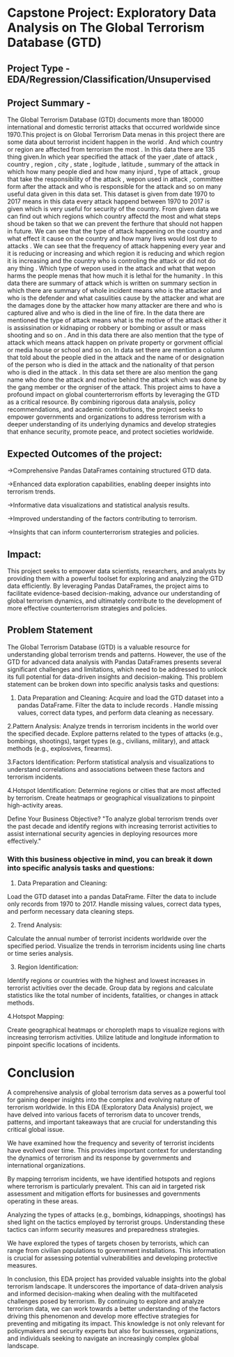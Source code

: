 # Capstone Project: Exploratory Data Analysis on The Global Terrorism Database (GTD)
## Project Type - EDA/Regression/Classification/Unsupervised
## Project Summary -
The Global Terrorism Database (GTD) documents more than 180000 international and domestic terrorist attacks that occurred worldwide since 1970.This project is on Global Terrorism Data menas in this project there are some data about terrorist incident happen in the world . And which country or region are affected from terrorism the most . In this data there are 135 thing given.In which year specified the attack of the yaer ,date of attack , country , region , city , state , logitude , latitude , summary of the attack in which how many people died and how many injurd , type of attack , group that take the responsibility of the attack , wepon used in attack , committee form after the attack and who is responsible for the attack and so on many useful data given in this data set. This dataset is given from date 1970 to 2017 means in this data every attack happend between 1970 to 2017 is given which is very useful for security of the country. From given data we can find out which regions which country affectd the most and what steps shoud be taken so that we can prevent the ferthure that should not happen in future. We can see that the type of attack happening on the country and what effect it cause on the country and how many lives would lost due to attacks . We can see that the frequency of attack happening every year and it is reducing or increasing and which region it is reducing and which region it is increasing and the country who is controling the attack or did not do any thing . Which type of wepon used in the attack and what that wepon harms the people menas that how much it is lethal for the humanity . In this data there are summary of attack which is written on summary section in which there are summary of whole incident means who is the attacker and who is the defender and what casulities cause by the attacker and what are the damages done by the attacker how many attacker are there and who is captured alive and who is died in the line of fire. In the data there are mentioned the type of attack means what is the motive of the attack either it is assissination or kidnaping or robbery or bombing or assult or mass shooting and so on . And in this data there are also mention that the type of attack which means attack happen on private property or gorvment official or media house or school and so on. In data set there are mention a column that told about the people died in the attack and the name of or designation of the person who is died in the attack and the nationality of that person who is died in the attack . In this data set there are also mention the gang name who done the attack and motive behind the attack which was done by the gang member or the orgniser of the attack. This project aims to have a profound impact on global counterterrorism efforts by leveraging the GTD as a critical resource. By combining rigorous data analysis, policy recommendations, and academic contributions, the project seeks to empower governments and organizations to address terrorism with a deeper understanding of its underlying dynamics and develop strategies that enhance security, promote peace, and protect societies worldwide.

## Expected Outcomes of the project:

->Comprehensive Pandas DataFrames containing structured GTD data.

->Enhanced data exploration capabilities, enabling deeper insights into terrorism trends.

->Informative data visualizations and statistical analysis results.

->Improved understanding of the factors contributing to terrorism.

->Insights that can inform counterterrorism strategies and policies.

## Impact:

This project seeks to empower data scientists, researchers, and analysts by providing them with a powerful toolset for exploring and analyzing the GTD data efficiently. By leveraging Pandas DataFrames, the project aims to facilitate evidence-based decision-making, advance our understanding of global terrorism dynamics, and ultimately contribute to the development of more effective counterterrorism strategies and policies.   


## Problem Statement
The Global Terrorism Database (GTD) is a valuable resource for understanding global terrorism trends and patterns. However, the use of the GTD for advanced data analysis with Pandas DataFrames presents several significant challenges and limitations, which need to be addressed to unlock its full potential for data-driven insights and decision-making. This problem statement can be broken down into specific analysis tasks and questions:

1. Data Preparation and Cleaning: Acquire and load the GTD dataset into a pandas DataFrame. Filter the data to include records . Handle missing values, correct data types, and perform data cleaning as necessary.

2.Pattern Analysis: Analyze trends in terrorism incidents in the world over the specified decade. Explore patterns related to the types of attacks (e.g., bombings, shootings), target types (e.g., civilians, military), and attack methods (e.g., explosives, firearms).

3.Factors Identification: Perform statistical analysis and visualizations to understand correlations and associations between these factors and terrorism incidents.

4.Hotspot Identification: Determine regions or cities that are most affected by terrorism. Create heatmaps or geographical visualizations to pinpoint high-activity areas.

Define Your Business Objective?
"To analyze global terrorism trends over the past decade and identify regions with increasing terrorist activities to assist international security agencies in deploying resources more effectively."

### With this business objective in mind, you can break it down into specific analysis tasks and questions:

1. Data Preparation and Cleaning:

Load the GTD dataset into a pandas DataFrame. Filter the data to include only records from 1970 to 2017. Handle missing values, correct data types, and perform necessary data cleaning steps.

2. Trend Analysis:

Calculate the annual number of terrorist incidents worldwide over the specified period. Visualize the trends in terrorism incidents using line charts or time series analysis.

3. Region Identification:

Identify regions or countries with the highest and lowest increases in terrorist activities over the decade. Group data by regions and calculate statistics like the total number of incidents, fatalities, or changes in attack methods.

4.Hotspot Mapping:

Create geographical heatmaps or choropleth maps to visualize regions with increasing terrorism activities. Utilize latitude and longitude information to pinpoint specific locations of incidents.

# Conclusion
A comprehensive analysis of global terrorism data serves as a powerful tool for gaining deeper insights into the complex and evolving nature of terrorism worldwide. In this EDA (Exploratory Data Analysis) project, we have delved into various facets of terrorism data to uncover trends, patterns, and important takeaways that are crucial for understanding this critical global issue.

We have examined how the frequency and severity of terrorist incidents have evolved over time. This provides important context for understanding the dynamics of terrorism and its response by governments and international organizations.

By mapping terrorism incidents, we have identified hotspots and regions where terrorism is particularly prevalent. This can aid in targeted risk assessment and mitigation efforts for businesses and governments operating in these areas.

Analyzing the types of attacks (e.g., bombings, kidnappings, shootings) has shed light on the tactics employed by terrorist groups. Understanding these tactics can inform security measures and preparedness strategies.

We have explored the types of targets chosen by terrorists, which can range from civilian populations to government installations. This information is crucial for assessing potential vulnerabilities and developing protective measures.

In conclusion, this EDA project has provided valuable insights into the global terrorism landscape. It underscores the importance of data-driven analysis and informed decision-making when dealing with the multifaceted challenges posed by terrorism. By continuing to explore and analyze terrorism data, we can work towards a better understanding of the factors driving this phenomenon and develop more effective strategies for preventing and mitigating its impact. This knowledge is not only relevant for policymakers and security experts but also for businesses, organizations, and individuals seeking to navigate an increasingly complex global landscape.

